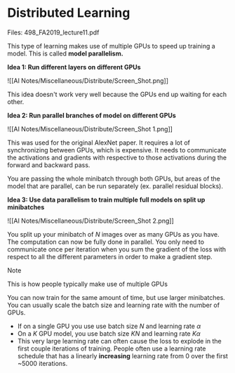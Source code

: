 # Distributed Learning

Files: 498_FA2019_lecture11.pdf

This type of learning makes use of multiple GPUs to speed up training a model. This is called **model parallelism.**

**Idea 1: Run different layers on different GPUs**

![[AI Notes/Miscellaneous/Distribute/Screen_Shot.png]]

This idea doesn't work very well because the GPUs end up waiting for each other.

**Idea 2: Run parallel branches of model on different GPUs**

![[AI Notes/Miscellaneous/Distribute/Screen_Shot 1.png]]

This was used for the original AlexNet paper. It requires a lot of synchronizing between GPUs, which is expensive. It needs to communicate the activations and gradients with respective to those activations during the forward and backward pass.

You are passing the whole minibatch through both GPUs, but areas of the model that are parallel, can be run separately (ex. parallel residual blocks).

**Idea 3: Use data parallelism to train multiple full models on split up minibatches**

![[AI Notes/Miscellaneous/Distribute/Screen_Shot 2.png]]

You split up your minibatch of $N$ images over as many GPUs as you have. The computation can now be fully done in parallel. You only need to communicate once per iteration when you sum the gradient of the loss with respect to all the different parameters in order to make a gradient step.

> [!note]
> This is how people typically make use of multiple GPUs
> 

You can now train for the same amount of time, but use larger minibatches. You can usually scale the batch size and learning rate with the number of GPUs. 

- If on a single GPU you use use batch size $N$ and learning rate $\alpha$
- On a $K$ GPU model, you use batch size $KN$ and learning rate $K\alpha$
- This very large learning rate can often cause the loss to explode in the first couple iterations of training. People often use a learning rate schedule that has a linearly **increasing** learning rate from 0 over the first ~5000 iterations.
